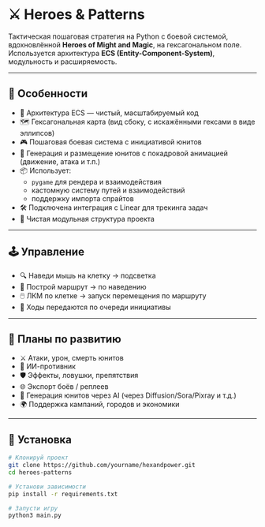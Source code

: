 # ⚔️ Heroes & Patterns

Тактическая пошаговая стратегия на Python с боевой системой, вдохновлённой **Heroes of Might and Magic**, на гексагональном поле. Используется архитектура **ECS (Entity-Component-System)**, модульность и расширяемость.

---

## 🚀 Особенности
- 🧠 Архитектура ECS — чистый, масштабируемый код
- 🗺️ Гексагональная карта (вид сбоку, с искажёнными гексами в виде эллипсов)
- 🎮 Пошаговая боевая система с инициативой юнитов
- 🧙 Генерация и размещение юнитов с покадровой анимацией (движение, атака и т.п.)
- 📦 Использует:
  - `pygame` для рендера и взаимодействия
  - кастомную систему путей и взаимодействий
  - поддержку импорта спрайтов
- 🛠️ Подключена интеграция с Linear для трекинга задач
- 📄 Чистая модульная структура проекта

---

## 🕹️ Управление

- 🔍 Наведи мышь на клетку → подсветка
- 🧭 Построй маршрут → по наведению
- 🖱️ ЛКМ по клетке → запуск перемещения по маршруту
- 🔁 Ходы передаются по очереди инициативы

---

## 🧠 Планы по развитию

- ⚔️ Атаки, урон, смерть юнитов
- 🧠 ИИ-противник
- 🛡️ Эффекты, ловушки, препятствия
- 🌐 Экспорт боёв / реплеев
- 🎨 Генерация юнитов через AI (через Diffusion/Sora/Pixray и т.д.)
- 🌍 Поддержка кампаний, городов и экономики

---

## 🔧 Установка

```bash
# Клонируй проект
git clone https://github.com/yourname/hexandpower.git
cd heroes-patterns

# Установи зависимости
pip install -r requirements.txt

# Запусти игру
python3 main.py
